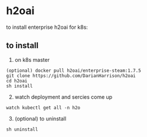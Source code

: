 # h2oai
to install enterprise h2oai for k8s:

## to install 

1. on k8s master
```
(optional) docker pull h2oai/enterprise-steam:1.7.5
git clone https://github.com/DarianHarrison/h2oai
cd h2oai
sh install
```

2. watch deployment and sercies come up
```
watch kubectl get all -n h2o
```

3. (optional) to uninstall
```
sh uninstall
```